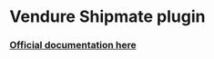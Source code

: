 # Vendure Shipmate plugin

### [Official documentation here](https://pinelab-plugins.com/plugin/vendure-plugin-shipmate)
